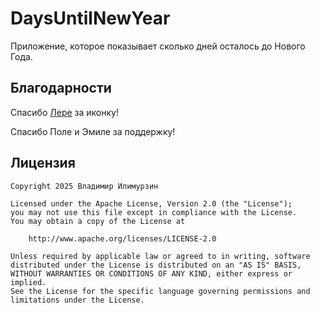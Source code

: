 # DaysUntilNewYear

Приложение, которое показывает сколько дней осталось до Нового Года.

## Благодарности

Спасибо [Лере](https://t.me/leratrshn) за иконку!

Спасибо Поле и Эмиле за поддержку!

## Лицензия

    Copyright 2025 Владимир Илимурзин

    Licensed under the Apache License, Version 2.0 (the "License");
    you may not use this file except in compliance with the License.
    You may obtain a copy of the License at

        http://www.apache.org/licenses/LICENSE-2.0

    Unless required by applicable law or agreed to in writing, software
    distributed under the License is distributed on an "AS IS" BASIS,
    WITHOUT WARRANTIES OR CONDITIONS OF ANY KIND, either express or implied.
    See the License for the specific language governing permissions and
    limitations under the License.

